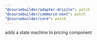 ```yaml
---
"@coursebuilder/adapter-drizzle": patch
"@coursebuilder/commerce-next": patch
"@coursebuilder/core": patch
---
```


adds a state machine to pricing component
